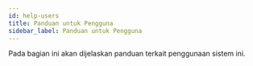 ```yaml
---
id: help-users
title: Panduan untuk Pengguna
sidebar_label: Panduan untuk Pengguna
---
```


Pada bagian ini akan dijelaskan panduan terkait penggunaan sistem ini.
